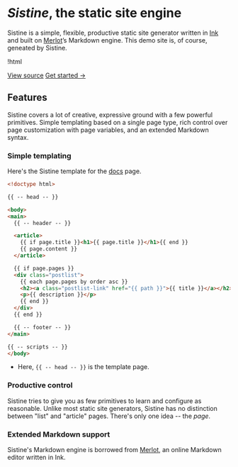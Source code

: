 ---
---

# _Sistine_, the static site engine

Sistine is a simple, flexible, productive static site generator written in [Ink](https://dotink.co/) and built on [Merlot](https://github.com/thesephist/merlot)’s Markdown engine. This demo site is, of course, geneated by Sistine.

!html <p class="button-group">
<a class="button filled" href="https://github.com/thesephist/sistine" target="_blank">View source</a>
<a class="button" href="/start/">Get started &rarr;</a>
</p>

## Features

Sistine covers a lot of creative, expressive ground with a few powerful primitives. Simple templating based on a single page type, rich control over page customization with page variables, and an extended Markdown syntax.

### Simple templating

Here's the Sistine template for the [docs](/docs/) page.

```html
<!doctype html>

{{ -- head -- }}

<body>
<main>
  {{ -- header -- }}

  <article>
    {{ if page.title }}<h1>{{ page.title }}</h1>{{ end }}
    {{ page.content }}
  </article>

  {{ if page.pages }}
  <div class="postlist">
    {{ each page.pages by order asc }}
    <h2><a class="postlist-link" href="{{ path }}">{{ title }}</a></h2>
    <p>{{ description }}</p>
    {{ end }}
  </div>
  {{ end }}

  {{ -- footer -- }}
</main>

{{ -- scripts -- }}
</body>
```

- Here, `{{ -- head -- }}` is the template page.

### Productive control

Sistine tries to give you as few primitives to learn and configure as reasonable. Unlike most static site generators, Sistine has no distinction between "list" and "article" pages. There's only one idea -- the _page_.

### Extended Markdown support

Sistine's Markdown engine is borrowed from [Merlot](https://github.com/thesephist/merlot), an online Markdown editor written in Ink.

